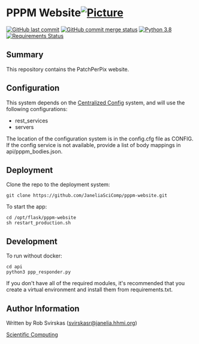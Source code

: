 # PPPM Website[![Picture](https://raw.github.com/janelia-flyem/janelia-flyem.github.com/master/images/HHMI_Janelia_Color_Alternate_180x40.png)](http://www.janelia.org)

[![GitHub last commit](https://img.shields.io/github/last-commit/JaneliaSciComp/pppm-website.svg)](https://github.com/JaneliaSciComp/pppm-website)
[![GitHub commit merge status](https://img.shields.io/github/commit-status/badges/shields/master/5d4ab86b1b5ddfb3c4a70a70bd19932c52603b8c.svg)](https://github.com/JaneliaSciComp/pppm-website)
[![Python 3.8](https://img.shields.io/badge/python-3.8-blue.svg)](https://www.python.org/downloads/release/python-360/)
[![Requirements Status](https://requires.io/github/janelia-flyem/assignment-manager/requirements.svg?branch=master)](https://requires.io/github/JaneliaSciComp/pppm-website/requirements/?branch=main)

## Summary
This repository contains the PatchPerPix website. 

## Configuration

This system depends on the [Centralized Config](https://github.com/JaneliaSciComp/Centralized_Config) system, and
will use the following configurations:
- rest_services
- servers

The location of the configuration system is in the config.cfg file as CONFIG.
If the config service is not available, provide a list of body mappings in api/pppm_bodies.json.

## Deployment

Clone the repo to the deployment system:
```
git clone https://github.com/JaneliaSciComp/pppm-website.git
```

To start the app:
```
cd /opt/flask/pppm-website
sh restart_production.sh
```

## Development

To run without docker:
```
cd api
python3 ppp_responder.py
```
If you don't have all of the required modules, it's recommended that you create a virtual environment and install them from requirements.txt.

## Author Information
Written by Rob Svirskas (<svirskasr@janelia.hhmi.org>)

[Scientific Computing](http://www.janelia.org/research-resources/computing-resources)  
